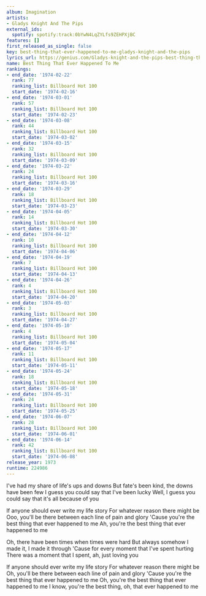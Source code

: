 ```yaml
---
album: Imagination
artists:
- Gladys Knight And The Pips
external_ids:
  spotify: spotify:track:0bYwN4LqZYLfs9ZEHPXjBC
features: []
first_released_as_single: false
key: best-thing-that-ever-happened-to-me-gladys-knight-and-the-pips
lyrics_url: https://genius.com/Gladys-knight-and-the-pips-best-thing-that-ever-happened-to-me-lyrics
name: Best Thing That Ever Happened To Me
rankings:
- end_date: '1974-02-22'
  rank: 77
  ranking_list: Billboard Hot 100
  start_date: '1974-02-16'
- end_date: '1974-03-01'
  rank: 57
  ranking_list: Billboard Hot 100
  start_date: '1974-02-23'
- end_date: '1974-03-08'
  rank: 44
  ranking_list: Billboard Hot 100
  start_date: '1974-03-02'
- end_date: '1974-03-15'
  rank: 32
  ranking_list: Billboard Hot 100
  start_date: '1974-03-09'
- end_date: '1974-03-22'
  rank: 24
  ranking_list: Billboard Hot 100
  start_date: '1974-03-16'
- end_date: '1974-03-29'
  rank: 18
  ranking_list: Billboard Hot 100
  start_date: '1974-03-23'
- end_date: '1974-04-05'
  rank: 14
  ranking_list: Billboard Hot 100
  start_date: '1974-03-30'
- end_date: '1974-04-12'
  rank: 10
  ranking_list: Billboard Hot 100
  start_date: '1974-04-06'
- end_date: '1974-04-19'
  rank: 7
  ranking_list: Billboard Hot 100
  start_date: '1974-04-13'
- end_date: '1974-04-26'
  rank: 4
  ranking_list: Billboard Hot 100
  start_date: '1974-04-20'
- end_date: '1974-05-03'
  rank: 3
  ranking_list: Billboard Hot 100
  start_date: '1974-04-27'
- end_date: '1974-05-10'
  rank: 4
  ranking_list: Billboard Hot 100
  start_date: '1974-05-04'
- end_date: '1974-05-17'
  rank: 11
  ranking_list: Billboard Hot 100
  start_date: '1974-05-11'
- end_date: '1974-05-24'
  rank: 18
  ranking_list: Billboard Hot 100
  start_date: '1974-05-18'
- end_date: '1974-05-31'
  rank: 24
  ranking_list: Billboard Hot 100
  start_date: '1974-05-25'
- end_date: '1974-06-07'
  rank: 28
  ranking_list: Billboard Hot 100
  start_date: '1974-06-01'
- end_date: '1974-06-14'
  rank: 42
  ranking_list: Billboard Hot 100
  start_date: '1974-06-08'
release_year: 1973
runtime: 224986
---
```

I've had my share of life's ups and downs
But fate's been kind, the downs have been few
I guess you could say that I've been lucky
Well, I guess you could say that it's all because of you

If anyone should ever write my life story
For whatever reason there might be
Ooo, you'll be there between each line of pain and glory
'Cause you're the best thing that ever happened to me
Ah, you're the best thing that ever happened to me

Oh, there have been times when times were hard
But always somehow I made it, I made it through
'Cause for every moment that I've spent hurting
There was a moment that I spent, ah, just loving you

If anyone should ever write my life story
For whatever reason there might be
Oh, you'll be there between each line of pain and glory
'Cause you're the best thing that ever happened to me
Oh, you're the best thing that ever happened to me
I know, you're the best thing, oh, that ever happened to me

